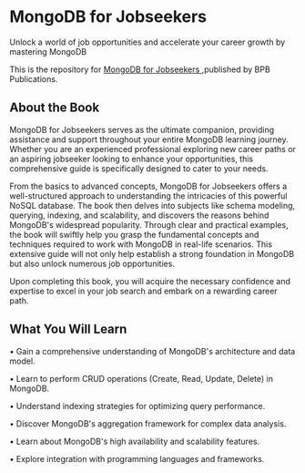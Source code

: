 # MongoDB for Jobseekers

Unlock a world of job opportunities and accelerate your career growth by mastering MongoDB

This is the repository for [MongoDB for Jobseekers
](https://bpbonline.com/products/mongodb-for-jobseekers?variant=42742691135688),published by BPB Publications. 

## About the Book
MongoDB for Jobseekers serves as the ultimate companion, providing assistance and support throughout your entire MongoDB learning journey. Whether you are an experienced professional exploring new career paths or an aspiring jobseeker looking to enhance your opportunities, this comprehensive guide is specifically designed to cater to your needs. 

From the basics to advanced concepts, MongoDB for Jobseekers offers a well-structured approach to understanding the intricacies of this powerful NoSQL database. The book then delves into subjects like schema modeling, querying, indexing, and scalability, and discovers the reasons behind MongoDB's widespread popularity. Through clear and practical examples, the book will swiftly help you grasp the fundamental concepts and techniques required to work with MongoDB in real-life scenarios. This extensive guide will not only help establish a strong foundation in MongoDB but also unlock numerous job opportunities.

Upon completing this book, you will acquire the necessary confidence and expertise to excel in your job search and embark on a rewarding career path.

## What You Will Learn
•  Gain a comprehensive understanding of MongoDB's architecture and data model.

•  Learn to perform CRUD operations (Create, Read, Update, Delete) in MongoDB.

•  Understand indexing strategies for optimizing query performance.

•  Discover MongoDB's aggregation framework for complex data analysis.

•  Learn about MongoDB's high availability and scalability features.

•  Explore integration with programming languages and frameworks.
